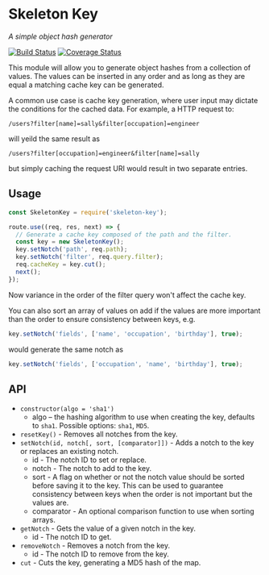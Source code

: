 # Skeleton Key

_A simple object hash generator_

[![Build Status](https://travis-ci.org/elliotttf/skeleton-key.svg?branch=master)](https://travis-ci.org/elliotttf/skeleton-key)
[![Coverage Status](https://coveralls.io/repos/github/elliotttf/skeleton-key/badge.svg?branch=master)](https://coveralls.io/github/elliotttf/skeleton-key?branch=master)

This module will allow you to generate object hashes from a collection of values.
The values can be inserted in any order and as long as they are equal a matching
cache key can be generated.

A common use case is cache key generation, where user input may dictate the
conditions for the cached data. For example, a HTTP request to:

`/users?filter[name]=sally&filter[occupation]=engineer`

will yeild the same result as

`/users?filter[occupation]=engineer&filter[name]=sally`

but simply caching the request URI would result in two separate entries.

## Usage

```javascript
const SkeletonKey = require('skeleton-key');

route.use((req, res, next) => {
  // Generate a cache key composed of the path and the filter.
  const key = new SkeletonKey();
  key.setNotch('path', req.path);
  key.setNotch('filter', req.query.filter);
  req.cacheKey = key.cut();
  next();
});
```

Now variance in the order of the filter query won't affect the cache key.

You can also sort an array of values on add if the values are more important
than the order to ensure consistency between keys, e.g.

```javascript
key.setNotch('fields', ['name', 'occupation', 'birthday'], true);
```

would generate the same notch as

```javascript
key.setNotch('fields', ['occupation', 'name', 'birthday'], true);
```

## API

* `constructor(algo = 'sha1')`
   * algo – the hashing algorithm to use when creating the key, defaults
     to `sha1`. Possible options: `sha1`, `MD5`.
* `resetKey()` - Removes all notches from the key.
* `setNotch(id, notch[, sort, [comparator]])` - Adds a notch to the key or
  replaces an existing notch.
   * id - The notch ID to set or replace.
   * notch - The notch to add to the key.
   * sort - A flag on whether or not the notch value should be sorted
     before saving it to the key. This can be used to guarantee
     consistency between keys when the order is not important but
     the values are.
   * comparator - An optional comparison function to use when sorting arrays.
* `getNotch` - Gets the value of a given notch in the key.
   * id - The notch ID to get.
* `removeNotch` - Removes a notch from the key.
   * id - The notch ID to remove from the key.
* `cut` - Cuts the key, generating a MD5 hash of the map.

